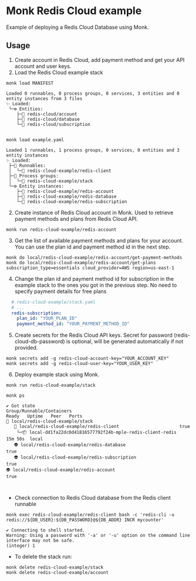 # Monk Redis Cloud example

Example of deploying a Redis Cloud Database using Monk.

## Usage

1. Create account in Redis Cloud, add payment method and get your API account and user keys.
2. Load the Redis Cloud example stack
```
monk load MANIFEST

Loaded 0 runnables, 0 process groups, 0 services, 3 entities and 0 entity instances from 3 files
✨ Loaded:
 └─⚙️ Entities: 
    ├─🧩 redis-cloud/account
    ├─🧩 redis-cloud/database
    └─🧩 redis-cloud/subscription


monk load example.yaml

Loaded 1 runnables, 1 process groups, 0 services, 0 entities and 3 entity instances
✨ Loaded:
 ├─🔩 Runnables:        
 │  └─🧩 redis-cloud-example/redis-client
 ├─🔗 Process groups:   
 │  └─🧩 redis-cloud-example/stack
 └─⚙️ Entity instances: 
    ├─🧩 redis-cloud-example/redis-account
    ├─🧩 redis-cloud-example/redis-database
    └─🧩 redis-cloud-example/redis-subscription

```

2. Create instance of Redis Cloud account in Monk. Used to retrieve payment methods and plans from Redis Cloud API.

```
monk run redis-cloud-example/redis-account
```

3. Get the list of available payment methods and plans for your account. You can use the plan id and payment method id in the next step.
``` 
monk do local/redis-cloud-example/redis-account/get-payment-methods
monk do local/redis-cloud-example/redis-account/get-plans subscription_type=essentials cloud_provider=AWS region=us-east-1

```

4. Change the plan id and payment method id for subscription in the example stack to the ones you got in the previous step.
No need to specify payment details for free plans

```yaml
  # redis-cloud-example/stack.yaml
  # ...
  redis-subscription:
    plan_id: "YOUR_PLAN_ID"
    payment_method_id: "YOUR_PAYMENT_METHOD_ID"
```

5. Create secrets for the Redis Cloud API keys. Secret for password (redis-cloud-db-password) is optional, will be generated automatically if not provided.

```
monk secrets add -g redis-cloud-account-key="YOUR_ACCOUNT_KEY"
monk secrets add -g redis-cloud-user-key="YOUR_USER_KEY"
```

6. Deploy example stack using Monk.

```
monk run redis-cloud-example/stack
```

```
monk ps

✔ Got state
Group/Runnable/Containers                                          Ready   Uptime   Peer   Ports  
🔗 local/redis-cloud-example/stack                                                                 
   🔩 local/redis-cloud-example/redis-client                       true                            
    └─📦 local-dd1fa22dc0d41816577792f24b-mple-redis-client-redis          15m 50s  local          
   👽 local/redis-cloud-example/redis-database                     true                            
   👽 local/redis-cloud-example/redis-subscription                 true                            
👽 local/redis-cloud-example/redis-account                         true                            

        

```

-  Check connection to Redis Cloud database from the Redis client runnable

```
monk exec redis-cloud-example/redis-client bash -c 'redis-cli -u redis://${DB_USER}:${DB_PASSWORD}@${DB_ADDR} INCR mycounter'

✔ Connecting to shell started.
Warning: Using a password with '-a' or '-u' option on the command line interface may not be safe.
(integer) 1
```

- To delete the stack run:

```
monk delete redis-cloud-example/stack
monk delete redis-cloud-example/account
```